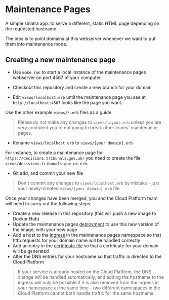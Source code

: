 # Maintenance Pages

A simple sinatra app. to serve a different, static HTML page depending on the requested hostname.

The idea is to point domains at this webserver whenever we want to put them into maintenance mode.

## Creating a new maintenance page

* Use `make run` to start a local instance of the maintenance pages webserver on port 4567 of your computer.

* Checkout this repository and create a new branch for your domain

* Edit `views/localhost.erb` until the maintenance page you see at `http://localhost:4567` looks like the page you want.

Use the other example `views/*.erb` files as a guide.

> Please do not make any changes to `views/layout.erb` unless you are very confident you're not going to break other teams' maintenance pages.

* Rename `views/localhost.erb` to `views/[your domain].erb`

For instance, to create a maintenance page for `https://decisions.tribunals.gov.uk/` you need to create the file `views/decisions.tribunals.gov.uk.erb`.

* Git add, and commit your new file

> Don't commit any changes to `views/localhost.erb` by mistake - just your newly-created `views/[your domain].erb` file

Once your changes have been merged, you and the Cloud Platform team will need to carry out the following steps:

* Create a new release in this repository (this will push a new image to Docker Hub)
* Update the maintenance pages [deployment] to use this new version of the image, with your new page
* Add a host to the [ingress] in the maintenance pages namespace so that http requests for your domain name will be handled correctly
* Add an entry in the [certificate file] so that a certificate for your domain will be generated
* Alter the DNS entries for your hostname so that traffic is directed to the Cloud Platform

> If your service is already hosted on the Cloud Platform, the DNS change will be handled automatically, and adding the hostname to the ingress will only be possible if it is also removed from the ingress in your namespace at the same time - two different namespaces in the Cloud Platform cannot both handle traffic for the same hostname.

[certificate file]: https://github.com/ministryofjustice/cloud-platform-environments/blob/main/namespaces/live-1.cloud-platform.service.justice.gov.uk/maintenance-pages/certificate.yaml
[deployment]: https://github.com/ministryofjustice/cloud-platform-environments/blob/main/namespaces/live-1.cloud-platform.service.justice.gov.uk/maintenance-pages/deployment.yaml
[ingress]: https://github.com/ministryofjustice/cloud-platform-environments/blob/main/namespaces/live-1.cloud-platform.service.justice.gov.uk/maintenance-pages/ingress.yaml
